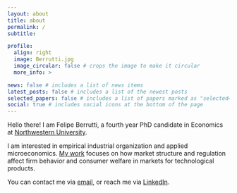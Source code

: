 ```yaml
---
layout: about
title: about
permalink: /
subtitle: 

profile:
  align: right
  image: Berrutti.jpg
  image_circular: false # crops the image to make it circular
  more_info: >

news: false # includes a list of news items
latest_posts: false # includes a list of the newest posts
selected_papers: false # includes a list of papers marked as "selected={true}"
social: true # includes social icons at the bottom of the page
---
```


Hello there! I am Felipe Berrutti, a fourth year PhD candidate in Economics at [Northwestern University](https://economics.northwestern.edu). 

I am interested in empirical industrial organization and applied microeconomics. [My work](https://jfberrutti.github.io/projects/) focuses on how market structure and regulation affect firm behavior and consumer welfare in markets for technological products. 

You can contact me via <a href="mailto:jfberrutti@u.northwestern.edu">email</a>, or reach me via [LinkedIn](https://www.linkedin.com/in/felipe-berrutti-0bb54832). 